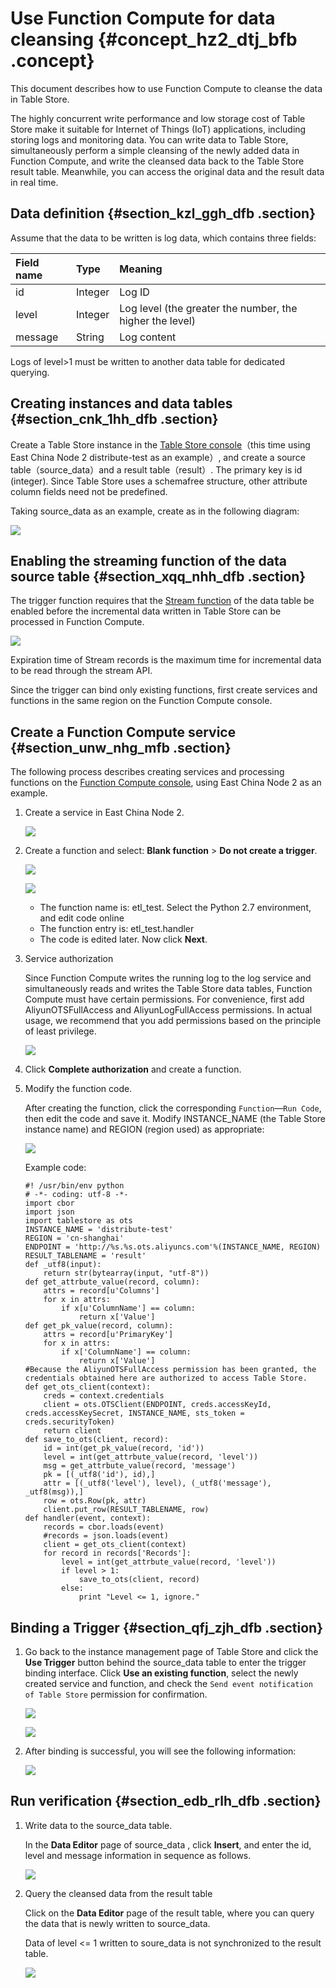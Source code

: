 # Use Function Compute for data cleansing {#concept_hz2_dtj_bfb .concept}

This document describes how to use Function Compute to cleanse the data in Table Store.

The highly concurrent write performance and low storage cost of Table Store make it suitable for Internet of Things \(IoT\) applications, including storing logs and monitoring data. You can write data to Table Store, simultaneously perform a simple cleansing of the newly added data in Function Compute, and write the cleansed data back to the Table Store result table. Meanwhile, you can access the original data and the result data in real time.

## Data definition {#section_kzl_ggh_dfb .section}

Assume that the data to be written is log data, which contains three fields:

|Field name|Type|Meaning|
|:---------|:---|:------|
|id|Integer|Log ID|
|level|Integer|Log level \(the greater the number, the higher the level\)|
|message|String|Log content|

Logs of level\>1 must be written to another data table for dedicated querying.

## Creating instances and data tables {#section_cnk_1hh_dfb .section}

Create a Table Store instance in the [Table Store console](https://partners-intl.console.aliyun.com/#/ots)（this time using East China Node 2 distribute-test as an example）, and create a source table（source\_data）and a result table（result）. The primary key is id \(integer\). Since Table Store uses a schemafree structure, other attribute column fields need not be predefined.

Taking source\_data as an example, create as in the following diagram:

![](http://static-aliyun-doc.oss-cn-hangzhou.aliyuncs.com/assets/img/20323/153968014811925_en-US.png)

## Enabling the streaming function of the data source table {#section_xqq_nhh_dfb .section}

The trigger function requires that the [Stream function](../../../../reseller.en-US/Functions/Stream/Overview.md#) of the data table be enabled before the incremental data written in Table Store can be processed in Function Compute.

![](http://static-aliyun-doc.oss-cn-hangzhou.aliyuncs.com/assets/img/20323/153968014811927_en-US.png)

Expiration time of Stream records is the maximum time for incremental data to be read through the stream API.

Since the trigger can bind only existing functions, first create services and functions in the same region on the Function Compute console.

## Create a Function Compute service {#section_unw_nhg_mfb .section}

The following process describes creating services and processing functions on the [Function Compute console](https://partners-intl.console.aliyun.com/#/fc), using East China Node 2 as an example.

1.  Create a service in East China Node 2.

    ![](http://static-aliyun-doc.oss-cn-hangzhou.aliyuncs.com/assets/img/20323/153968014811928_en-US.png)

2.  Create a function and select: **Blank function** \> **Do not create a trigger**.

    ![](http://static-aliyun-doc.oss-cn-hangzhou.aliyuncs.com/assets/img/20323/153968014811929_en-US.png)

    ![](http://static-aliyun-doc.oss-cn-hangzhou.aliyuncs.com/assets/img/20323/153968014911930_en-US.png)

    -   The function name is: etl\_test. Select the Python 2.7 environment, and edit code online
    -   The function entry is: etl\_test.handler
    -   The code is edited later. Now click **Next**.
3.  Service authorization

    Since Function Compute writes the running log to the log service and simultaneously reads and writes the Table Store data tables, Function Compute must have certain permissions. For convenience, first add AliyunOTSFullAccess and AliyunLogFullAccess permissions. In actual usage, we recommend that you add permissions based on the principle of least privilege.

    ![](http://static-aliyun-doc.oss-cn-hangzhou.aliyuncs.com/assets/img/20323/153968014911931_en-US.png)

4.  Click **Complete authorization** and create a function.
5.  Modify the function code.

    After creating the function, click the corresponding `Function`—`Run Code`, then edit the code and save it. Modify INSTANCE\_NAME \(the Table Store instance name\) and REGION \(region used\) as appropriate:

    ![](http://static-aliyun-doc.oss-cn-hangzhou.aliyuncs.com/assets/img/20323/153968014911932_en-US.png)

    Example code:

    ```
    #! /usr/bin/env python
    # -*- coding: utf-8 -*-
    import cbor
    import json
    import tablestore as ots
    INSTANCE_NAME = 'distribute-test'
    REGION = 'cn-shanghai'
    ENDPOINT = 'http://%s.%s.ots.aliyuncs.com'%(INSTANCE_NAME, REGION)
    RESULT_TABLENAME = 'result'
    def _utf8(input):
        return str(bytearray(input, "utf-8"))
    def get_attrbute_value(record, column):
        attrs = record[u'Columns']
        for x in attrs:
            if x[u'ColumnName'] == column:
                return x['Value']
    def get_pk_value(record, column):
        attrs = record[u'PrimaryKey']
        for x in attrs:
            if x['ColumnName'] == column:
                return x['Value']
    #Because the AliyunOTSFullAccess permission has been granted, the credentials obtained here are authorized to access Table Store.
    def get_ots_client(context):
        creds = context.credentials
        client = ots.OTSClient(ENDPOINT, creds.accessKeyId, creds.accessKeySecret, INSTANCE_NAME, sts_token = creds.securityToken)
        return client
    def save_to_ots(client, record):
        id = int(get_pk_value(record, 'id'))
        level = int(get_attrbute_value(record, 'level'))
        msg = get_attrbute_value(record, 'message')
        pk = [(_utf8('id'), id),]
        attr = [(_utf8('level'), level), (_utf8('message'), _utf8(msg)),]
        row = ots.Row(pk, attr)
        client.put_row(RESULT_TABLENAME, row)
    def handler(event, context):
        records = cbor.loads(event)
        #records = json.loads(event)
        client = get_ots_client(context)
        for record in records['Records']:
            level = int(get_attrbute_value(record, 'level'))
            if level > 1:
                save_to_ots(client, record)
            else:
                print "Level <= 1, ignore."
    ```


## Binding a Trigger {#section_qfj_zjh_dfb .section}

1.  Go back to the instance management page of Table Store and click the **Use Trigger** button behind the source\_data table to enter the trigger binding interface. Click **Use an existing function**, select the newly created service and function, and check the `Send event notification of Table Store` permission for confirmation.

    ![](http://static-aliyun-doc.oss-cn-hangzhou.aliyuncs.com/assets/img/20323/153968014911933_en-US.png)

    ![](http://static-aliyun-doc.oss-cn-hangzhou.aliyuncs.com/assets/img/20323/153968014911934_en-US.png)

2.  After binding is successful, you will see the following information:

    ![](http://static-aliyun-doc.oss-cn-hangzhou.aliyuncs.com/assets/img/20323/153968014911935_en-US.png)


## Run verification {#section_edb_rlh_dfb .section}

1.  Write data to the source\_data table.

    In the **Data Editor** page of source\_data , click **Insert**, and enter the id, level and message information in sequence as follows.

    ![](http://static-aliyun-doc.oss-cn-hangzhou.aliyuncs.com/assets/img/20323/153968015011936_en-US.png)

2.  Query the cleansed data from the result table

    Click on the **Data Editor** page of the result table, where you can query the data that is newly written to source\_data.

    Data of level <= 1 written to soure\_data is not synchronized to the result table.

    ![](http://static-aliyun-doc.oss-cn-hangzhou.aliyuncs.com/assets/img/20323/153968015011940_en-US.png)


